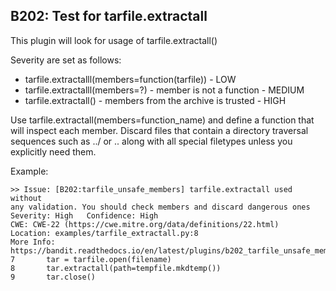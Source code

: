 ## B202: Test for tarfile.extractall

This plugin will look for usage of tarfile.extractall()

Severity are set as follows:

* tarfile.extractalll(members=function(tarfile)) - LOW
* tarfile.extractalll(members=?) - member is not a function - MEDIUM
* tarfile.extractall() - members from the archive is trusted - HIGH

Use tarfile.extractall(members=function_name) and define a function that will inspect each member. Discard files that contain a directory traversal sequences such as ../ or \.. along with all special filetypes unless you explicitly need them.

Example:

<!-- -->

    >> Issue: [B202:tarfile_unsafe_members] tarfile.extractall used without
    any validation. You should check members and discard dangerous ones
    Severity: High   Confidence: High
    CWE: CWE-22 (https://cwe.mitre.org/data/definitions/22.html)
    Location: examples/tarfile_extractall.py:8
    More Info:
    https://bandit.readthedocs.io/en/latest/plugins/b202_tarfile_unsafe_members.html
    7       tar = tarfile.open(filename)
    8       tar.extractall(path=tempfile.mkdtemp())
    9       tar.close()